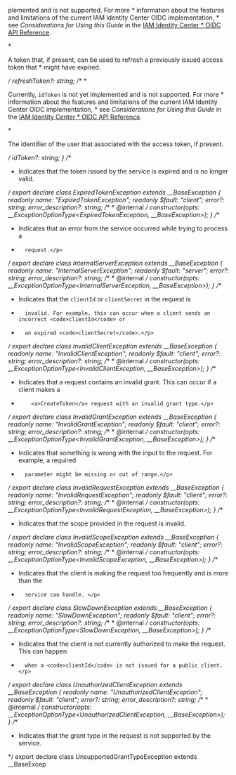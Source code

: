 plemented and is not supported. For more
     *       information about the features and limitations of the current IAM Identity Center OIDC implementation,
     *       see <i>Considerations for Using this Guide</i> in the <a href="https://docs.aws.amazon.com/singlesignon/latest/OIDCAPIReference/Welcome.html">IAM Identity Center
     *         OIDC API Reference</a>.</p>
     *          <p>A token that, if present, can be used to refresh a previously issued access token that
     *       might have expired.</p>
     */
    refreshToken?: string;
    /**
     * <p>Currently, <code>idToken</code> is not yet implemented and is not supported. For more
     *       information about the features and limitations of the current IAM Identity Center OIDC implementation,
     *       see <i>Considerations for Using this Guide</i> in the <a href="https://docs.aws.amazon.com/singlesignon/latest/OIDCAPIReference/Welcome.html">IAM Identity Center
     *         OIDC API Reference</a>.</p>
     *          <p>The identifier of the user that associated with the access token, if present.</p>
     */
    idToken?: string;
}
/**
 * <p>Indicates that the token issued by the service is expired and is no longer valid.</p>
 */
export declare class ExpiredTokenException extends __BaseException {
    readonly name: "ExpiredTokenException";
    readonly $fault: "client";
    error?: string;
    error_description?: string;
    /**
     * @internal
     */
    constructor(opts: __ExceptionOptionType<ExpiredTokenException, __BaseException>);
}
/**
 * <p>Indicates that an error from the service occurred while trying to process a
 *       request.</p>
 */
export declare class InternalServerException extends __BaseException {
    readonly name: "InternalServerException";
    readonly $fault: "server";
    error?: string;
    error_description?: string;
    /**
     * @internal
     */
    constructor(opts: __ExceptionOptionType<InternalServerException, __BaseException>);
}
/**
 * <p>Indicates that the <code>clientId</code> or <code>clientSecret</code> in the request is
 *       invalid. For example, this can occur when a client sends an incorrect <code>clientId</code> or
 *       an expired <code>clientSecret</code>.</p>
 */
export declare class InvalidClientException extends __BaseException {
    readonly name: "InvalidClientException";
    readonly $fault: "client";
    error?: string;
    error_description?: string;
    /**
     * @internal
     */
    constructor(opts: __ExceptionOptionType<InvalidClientException, __BaseException>);
}
/**
 * <p>Indicates that a request contains an invalid grant. This can occur if a client makes a
 *         <a>CreateToken</a> request with an invalid grant type.</p>
 */
export declare class InvalidGrantException extends __BaseException {
    readonly name: "InvalidGrantException";
    readonly $fault: "client";
    error?: string;
    error_description?: string;
    /**
     * @internal
     */
    constructor(opts: __ExceptionOptionType<InvalidGrantException, __BaseException>);
}
/**
 * <p>Indicates that something is wrong with the input to the request. For example, a required
 *       parameter might be missing or out of range.</p>
 */
export declare class InvalidRequestException extends __BaseException {
    readonly name: "InvalidRequestException";
    readonly $fault: "client";
    error?: string;
    error_description?: string;
    /**
     * @internal
     */
    constructor(opts: __ExceptionOptionType<InvalidRequestException, __BaseException>);
}
/**
 * <p>Indicates that the scope provided in the request is invalid.</p>
 */
export declare class InvalidScopeException extends __BaseException {
    readonly name: "InvalidScopeException";
    readonly $fault: "client";
    error?: string;
    error_description?: string;
    /**
     * @internal
     */
    constructor(opts: __ExceptionOptionType<InvalidScopeException, __BaseException>);
}
/**
 * <p>Indicates that the client is making the request too frequently and is more than the
 *       service can handle. </p>
 */
export declare class SlowDownException extends __BaseException {
    readonly name: "SlowDownException";
    readonly $fault: "client";
    error?: string;
    error_description?: string;
    /**
     * @internal
     */
    constructor(opts: __ExceptionOptionType<SlowDownException, __BaseException>);
}
/**
 * <p>Indicates that the client is not currently authorized to make the request. This can happen
 *       when a <code>clientId</code> is not issued for a public client.</p>
 */
export declare class UnauthorizedClientException extends __BaseException {
    readonly name: "UnauthorizedClientException";
    readonly $fault: "client";
    error?: string;
    error_description?: string;
    /**
     * @internal
     */
    constructor(opts: __ExceptionOptionType<UnauthorizedClientException, __BaseException>);
}
/**
 * <p>Indicates that the grant type in the request is not supported by the service.</p>
 */
export declare class UnsupportedGrantTypeException extends __BaseExcep